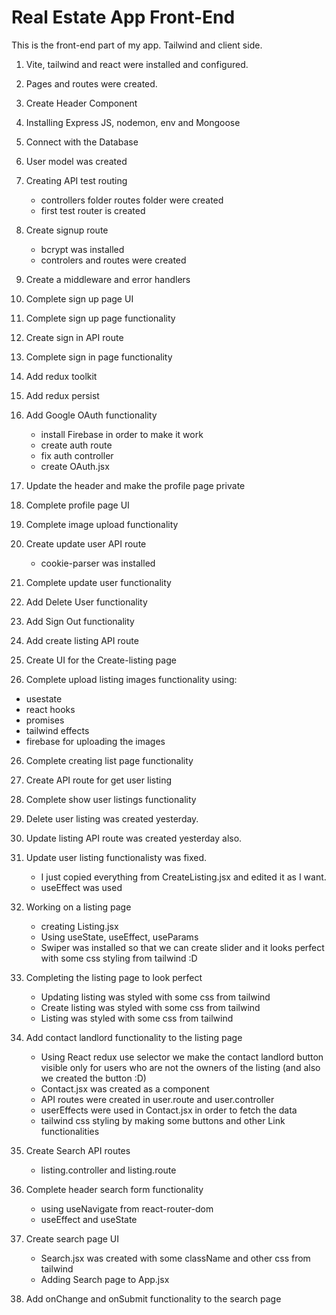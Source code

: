 # Real Estate App Front-End

This is the front-end part of my app. Tailwind and client side.

1. Vite, tailwind and react were installed and configured.
2. Pages and routes were created.
3. Create Header Component
4. Installing Express JS, nodemon, env and Mongoose
5. Connect with the Database
6. User model was created
7. Creating API test routing 
    - controllers folder routes folder were created
    - first test router is created
8. Create signup route
    - bcrypt was installed
    - controlers and routes were created
9. Create a middleware and error handlers
10. Complete sign up page UI
11. Complete sign up page functionality
11. Create sign in API route
12. Complete sign in page functionality
13. Add redux toolkit
14. Add redux persist
15. Add Google OAuth functionality
    - install Firebase in order to make it work
    - create auth route
    - fix auth controller
    - create OAuth.jsx
16. Update the header and make the profile page private
17. Complete profile page UI
18. Complete image upload functionality
19. Create update user API route
    - cookie-parser was installed

20. Complete update user functionality
21. Add Delete User functionality
22. Add Sign Out functionality
23. Add create listing API route
24. Create UI for the Create-listing page
25. Complete upload listing images functionality
 using:
 - usestate
 - react hooks
 - promises
 - tailwind effects
 - firebase for uploading the images

26. Complete creating list page functionality 

27. Create API route for get user listing
28. Complete show user listings functionality
29. Delete user listing was created yesterday.
30. Update listing API route was created yesterday also.
31. Update user listing functionalisty was fixed.
    - I just copied everything from CreateListing.jsx and edited it as I want.
    - useEffect was used 

32. Working on a listing page
    - creating Listing.jsx
    - Using useState, useEffect, useParams
    - Swiper was installed so that we can create slider and it looks perfect with some css styling from tailwind :D

33. Completing the listing page to look perfect
    - Updating listing was styled with some css from tailwind
    - Create listing was styled with some css from tailwind
    - Listing was styled with some css from tailwind

34. Add contact landlord functionality to the listing page
    - Using React redux use selector we make the contact landlord button visible only for users who are not the owners of the listing (and also we created the button :D)
    - Contact.jsx was created as a component
    - API routes were created in user.route and user.controller 
    - userEffects were used in Contact.jsx in order to fetch the data
    - tailwind css styling by making some buttons and other Link functionalities

35. Create Search API routes
    - listing.controller and listing.route

36. Complete header search form functionality
    - using useNavigate from react-router-dom
    - useEffect and useState

37. Create search page UI
    - Search.jsx was created with some className and other css from tailwind
    - Adding Search page to App.jsx

38. Add onChange and onSubmit functionality to the search page
    





